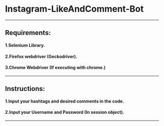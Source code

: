 # Instagram-LikeAndComment-Bot
---
## Requirements:
#### 1.Selenium Library. <br>
#### 2.Firefox webdriver (Geckodriver).<br>
#### 3.Chrome Webdriver (If executing with chrome.)<br>
---
## Instructions:
#### 1.Input your hashtags and desired comments in the code.
#### 2.Input your Username and Password (In session object).
---
